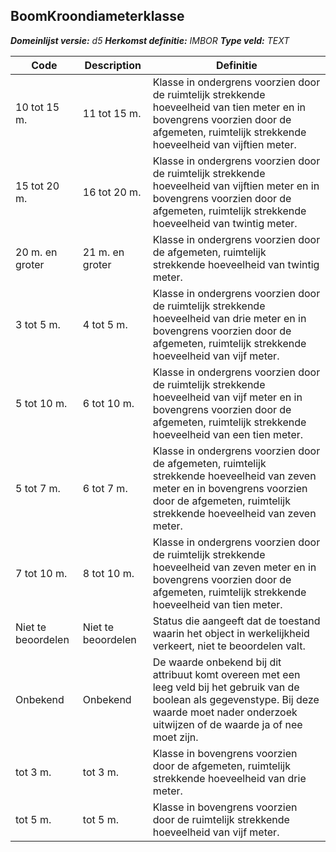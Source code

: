 ﻿## BoomKroondiameterklasse

*__Domeinlijst versie:__ d5*
*__Herkomst definitie:__ IMBOR*
*__Type veld:__ TEXT*

|__Code__ |__Description__ |__Definitie__	|
|	---	|	---	|   ---	| 
| 10 tot 15 m. | 11 tot 15 m. | Klasse in ondergrens voorzien door de ruimtelijk strekkende hoeveelheid van tien meter en in bovengrens voorzien door de afgemeten, ruimtelijk strekkende hoeveelheid van vijftien meter. |
| 15 tot 20 m. | 16 tot 20 m. | Klasse in ondergrens voorzien door de ruimtelijk strekkende hoeveelheid van vijftien meter en in bovengrens voorzien door de afgemeten, ruimtelijk strekkende hoeveelheid van twintig meter. |
| 20 m. en groter | 21 m. en groter | Klasse in ondergrens voorzien door de afgemeten, ruimtelijk strekkende hoeveelheid van twintig meter. |
| 3 tot 5 m. | 4 tot 5 m. | Klasse in ondergrens voorzien door de ruimtelijk strekkende hoeveelheid van drie meter en in bovengrens voorzien door de afgemeten, ruimtelijk strekkende hoeveelheid van vijf meter. |
| 5 tot 10 m. | 6 tot 10 m. | Klasse in ondergrens voorzien door de ruimtelijk strekkende hoeveelheid van vijf meter en in bovengrens voorzien door de afgemeten, ruimtelijk strekkende hoeveelheid van een tien meter. |
| 5 tot 7 m. | 6 tot 7 m. | Klasse in ondergrens voorzien door de afgemeten, ruimtelijk strekkende hoeveelheid van zeven meter en in bovengrens voorzien door de afgemeten, ruimtelijk strekkende hoeveelheid van zeven meter. |
| 7 tot 10 m. | 8 tot 10 m. | Klasse in ondergrens voorzien door de ruimtelijk strekkende hoeveelheid van zeven meter en in bovengrens voorzien door de afgemeten, ruimtelijk strekkende hoeveelheid van tien meter. |
| Niet te beoordelen | Niet te beoordelen | Status die aangeeft dat de toestand waarin het object in werkelijkheid verkeert, niet te beoordelen valt. |
| Onbekend | Onbekend | De waarde onbekend bij dit attribuut komt overeen met een leeg veld bij het gebruik van de boolean als gegevenstype. Bij deze waarde moet nader onderzoek uitwijzen of de waarde ja of nee moet zijn. |
| tot 3 m. | tot 3 m. | Klasse in bovengrens voorzien door de afgemeten, ruimtelijk strekkende hoeveelheid van drie meter. |
| tot 5 m. | tot 5 m. | Klasse in bovengrens voorzien door de ruimtelijk strekkende hoeveelheid van vijf meter. |

